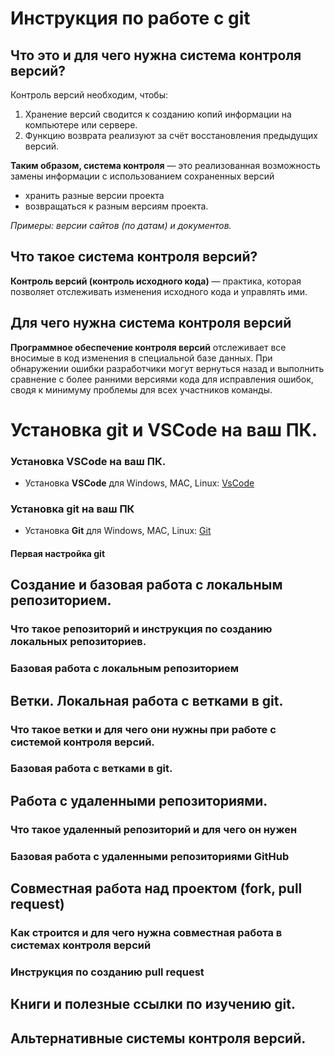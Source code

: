 # Инструкция по работе с git

## Что это и для чего нужна система контроля версий?

Контроль версий необходим, чтобы:
1. Хранение версий сводится к созданию копий информации на компьютере или сервере. 
2. Функцию возврата реализуют за счёт восстановления предыдущих версий.


**Таким образом, система контроля** — это реализованная возможность замены информации
с использованием сохраненных версий
* хранить разные версии проекта
* возвращаться к разным версиям проекта.

*Примеры: версии сайтов (по датам) и документов.*


## Что такое система контроля версий?

**Контроль версий (контроль исходного кода)** — практика, которая позволяет отслеживать
изменения исходного кода и управлять ими.

## Для чего нужна система контроля версий

**Программное обеспечение контроля версий** отслеживает все вносимые в код изменения в специальной базе данных. При обнаружении ошибки разработчики могут вернуться назад и выполнить сравнение с более ранними версиями кода для исправления ошибок, сводя к минимуму проблемы для всех участников команды.

# Установка git и VSCode на ваш ПК.

### Установка VSCode на ваш ПК.
* Установка **VSCode** для Windows, MAC, Linux: [VsCode](https://code.visualstudio.com/Download)

### Установка git на ваш ПК
* Установка **Git** для Windows, MAC, Linux: [Git](https://git-scm.com/downloads)


#### Первая настройка git

## Создание и базовая работа с локальным репозиторием.

### Что такое репозиторий и инструкция по созданию локальных репозиториев.

### Базовая работа с локальным репозиторием

## Ветки. Локальная работа с ветками в git.

### Что такое ветки и для чего они нужны при работе с системой контроля версий.

### Базовая работа с ветками в git.

## Работа с удаленными репозиториями.

### Что такое удаленный репозиторий и для чего он нужен

### Базовая работа с удаленными репозиториями GitHub

## Совместная работа над проектом (fork, pull request)

### Как строится и для чего нужна совместная работа в системах контроля версий

### Инструкция по созданию pull request

## Книги и полезные ссылки по изучению git.

## Альтернативные системы контроля версий.
